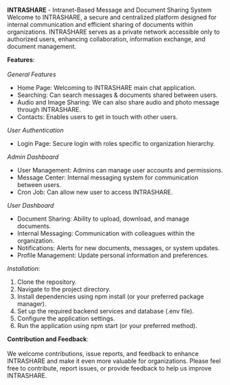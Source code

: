 **INTRASHARE** - Intranet-Based Message and Document Sharing System
Welcome to INTRASHARE, a secure and centralized platform designed for internal communication and efficient sharing of documents within organizations. 
INTRASHARE serves as a private network accessible only to authorized users, enhancing collaboration, information exchange, and document management.

**Features**: <br>
<br>
_General Features_
- Home Page: Welcoming to INTRASHARE main chat application.
- Searching: Can search messages & documents shared between users.
- Audio and Image Sharing: We can also share audio and photo message through INTRASHARE.
- Contacts: Enables users to get in touch with other users.

_User Authentication_
- Login Page: Secure login with roles specific to organization hierarchy.

_Admin Dashboard_
- User Management: Admins can manage user accounts and permissions.
- Message Center: Internal messaging system for communication between users.
- Cron Job: Can allow new user to access INTRASHARE.

_User Dashboard_
- Document Sharing: Ability to upload, download, and manage documents.
- Internal Messaging: Communication with colleagues within the organization.
- Notifications: Alerts for new documents, messages, or system updates.
- Profile Management: Update personal information and preferences.

_Installation_:
1. Clone the repository.
2. Navigate to the project directory.
3. Install dependencies using npm install (or your preferred package manager).
4. Set up the required backend services and database (.env file).
5. Configure the application settings.
6. Run the application using npm start (or your preferred method).

**Contribution and Feedback**:<br>
<br>
We welcome contributions, issue reports, and feedback to enhance INTRASHARE and make it even more valuable for organizations.
Please feel free to contribute, report issues, or provide feedback to help us improve INTRASHARE.
